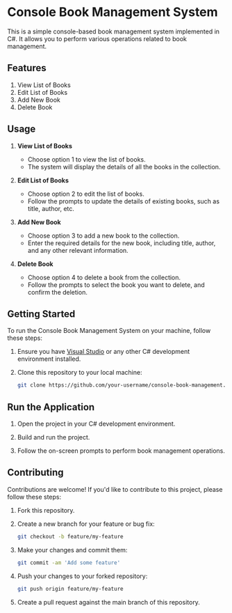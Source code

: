 # Console Book Management System

This is a simple console-based book management system implemented in C#. It allows you to perform various operations related to book management.

## Features

1. View List of Books
2. Edit List of Books
3. Add New Book
4. Delete Book

## Usage

1. **View List of Books**
   - Choose option 1 to view the list of books.
   - The system will display the details of all the books in the collection.

2. **Edit List of Books**
   - Choose option 2 to edit the list of books.
   - Follow the prompts to update the details of existing books, such as title, author, etc.

3. **Add New Book**
   - Choose option 3 to add a new book to the collection.
   - Enter the required details for the new book, including title, author, and any other relevant information.

4. **Delete Book**
   - Choose option 4 to delete a book from the collection.
   - Follow the prompts to select the book you want to delete, and confirm the deletion.

## Getting Started

To run the Console Book Management System on your machine, follow these steps:

1. Ensure you have [Visual Studio](https://visualstudio.microsoft.com/) or any other C# development environment installed.

2. Clone this repository to your local machine:
   ```sh
   git clone https://github.com/your-username/console-book-management.git

## Run the Application  
1. Open the project in your C# development environment.

2. Build and run the project.

3. Follow the on-screen prompts to perform book management operations.

## Contributing
Contributions are welcome! If you'd like to contribute to this project, please follow these steps:

1. Fork this repository.

2. Create a new branch for your feature or bug fix:
    ```sh
    git checkout -b feature/my-feature

3. Make your changes and commit them:
    ```sh
    git commit -am 'Add some feature'

4. Push your changes to your forked repository:
    ```sh
    git push origin feature/my-feature

5. Create a pull request against the main branch of this repository.

